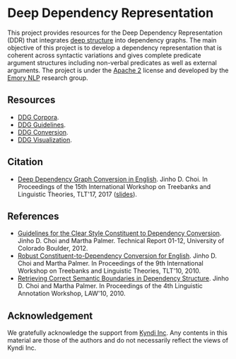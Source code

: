 # Deep Dependency Representation

This project provides resources for the Deep Dependency Representation (DDR) that integrates [deep structure](https://en.wikipedia.org/wiki/Deep_structure_and_surface_structure) into dependency graphs. The main objective of this project is to develop a dependency representation that is coherent across syntactic variations and gives complete predicate argument structures including non-verbal predicates as well as external arguments. The project is under the [Apache 2](http://www.apache.org/licenses/LICENSE-2.0) license and developed by the [Emory NLP](http://nlp.mathcs.emory.edu) research group.

## Resources

* [DDG Corpora](md/corpora.md).
* [DDG Guidelines](https://emorynlp.github.io/ddr/doc).
* [DDG Conversion](https://github.com/elitcloud/elit-java/tree/master/elit-ddr).
* [DDG Visualization](https://emorynlp.github.io/ddr/viz).


## Citation

* [Deep Dependency Graph Conversion in English](). Jinho D. Choi. In Proceedings of the 15th International Workshop on Treebanks and Linguistic Theories, TLT'17, 2017 ([slides](https://www.researchgate.net/publication/324950627_Deep_Dependency_Graph_Conversion_in_English)).

## References

* [Guidelines for the Clear Style Constituent to Dependency Conversion](http://nlp.mathcs.emory.edu/doc/cu-2012-choi.pdf). Jinho D. Choi and Martha Palmer. Technical Report 01-12, University of Colorado Boulder, 2012.
* [Robust Constituent-to-Dependency Conversion for English](http://dspace.utlib.ee/dspace/bitstream/10062/15934/1/tlt9_submission_3.pdf). Jinho D. Choi and Martha Palmer. In Proceedings of the 9th International Workshop on Treebanks and Linguistic Theories, TLT'10, 2010.
* [Retrieving Correct Semantic Boundaries in Dependency Structure](http://aclweb.org/anthology/W10-1811). Jinho D. Choi and Martha Palmer. In Proceedings of the 4th Linguistic Annotation Workshop, LAW'10, 2010.

## Acknowledgement

We gratefully acknowledge the support from [Kyndi Inc](https://kyndi.com). Any contents in this material are those of the authors and do not necessarily reflect the views of Kyndi Inc.